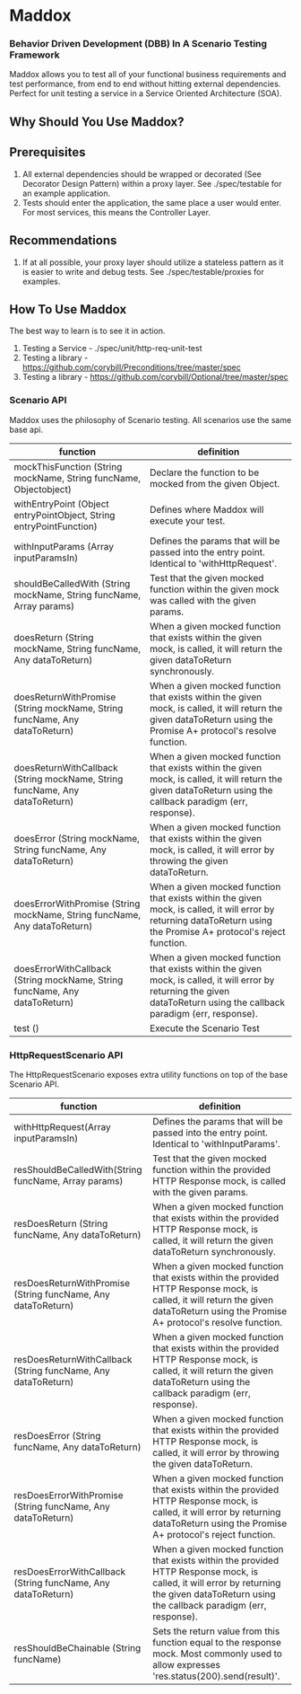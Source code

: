 # Maddox
### Behavior Driven Development (DBB) In A Scenario Testing Framework
Maddox allows you to test all of your functional business requirements and test performance, from end to end without hitting external dependencies.  Perfect for unit testing a service in a Service Oriented Architecture (SOA).

## Why Should You Use Maddox?

## Prerequisites
1. All external dependencies should be wrapped or decorated (See Decorator Design Pattern) within a proxy layer.  See ./spec/testable for an example application.
2. Tests should enter the application, the same place a user would enter.  For most services, this means the Controller Layer.

## Recommendations
1. If at all possible, your proxy layer should utilize a stateless pattern as it is easier to write and debug tests.  See ./spec/testable/proxies for examples.

## How To Use Maddox
The best way to learn is to see it in action.

1. Testing a Service - ./spec/unit/http-req-unit-test
2. Testing a library - https://github.com/corybill/Preconditions/tree/master/spec
3. Testing a library - https://github.com/corybill/Optional/tree/master/spec

### Scenario API
Maddox uses the philosophy of Scenario testing.  All scenarios use the same base api.

| function                                                                    | definition                                                                                                                                                                | 
|-----------------------------------------------------------------------------|---------------------------------------------------------------------------------------------------------------------------------------------------------------------------| 
| mockThisFunction (String mockName, String funcName, Objectobject)           | Declare the function to be mocked from the given Object.                                                                                                                  | 
| withEntryPoint (Object entryPointObject, String entryPointFunction)         | Defines where Maddox will execute your test.                                                                                                                              | 
| withInputParams (Array inputParamsIn)                                       | Defines the params that will be passed into the entry point. Identical to 'withHttpRequest'.                                                                              | 
| shouldBeCalledWith (String mockName, String funcName, Array params)         | Test that the given mocked function within the given mock was called with the given params.                                                                               | 
| doesReturn (String mockName, String funcName, Any dataToReturn)             | When a given mocked function that exists within the given mock, is called, it will return the given dataToReturn synchronously.                                           | 
| doesReturnWithPromise (String mockName, String funcName, Any dataToReturn)  | When a given mocked function that exists within the given mock, is called, it will return the given dataToReturn using the Promise A+ protocol's resolve function.        | 
| doesReturnWithCallback (String mockName, String funcName, Any dataToReturn) | When a given mocked function that exists within the given mock, is called, it will return the given dataToReturn using the callback paradigm (err, response).             | 
| doesError (String mockName, String funcName, Any dataToReturn)              | When a given mocked function that exists within the given mock, is called, it will error by throwing the given dataToReturn.                                              | 
| doesErrorWithPromise (String mockName, String funcName, Any dataToReturn)   | When a given mocked function that exists within the given mock, is called, it will error by returning dataToReturn using the Promise A+ protocol's reject function.       | 
| doesErrorWithCallback (String mockName, String funcName, Any dataToReturn)  | When a given mocked function that exists within the given mock, is called, it will error by returning the given dataToReturn using the callback paradigm (err, response). | 
| test ()                                                                     | Execute the Scenario Test                                                                                                                                                 | 



### HttpRequestScenario API
The HttpRequestScenario exposes extra utility functions on top of the base Scenario API.

| function                                                      | definition                                                                                                                                                                                 | 
|---------------------------------------------------------------|--------------------------------------------------------------------------------------------------------------------------------------------------------------------------------------------| 
| withHttpRequest(Array inputParamsIn)                          | Defines the params that will be passed into the entry point. Identical to 'withInputParams'.                                                                                               | 
| resShouldBeCalledWith(String funcName, Array params)          | Test that the given mocked function within the provided HTTP Response mock, is called with the given params.                                                                               | 
| resDoesReturn (String funcName, Any dataToReturn)             | When a given mocked function that exists within the provided HTTP Response mock, is called, it will return the given dataToReturn synchronously.                                           | 
| resDoesReturnWithPromise (String funcName, Any dataToReturn)  | When a given mocked function that exists within the provided HTTP Response mock, is called, it will return the given dataToReturn using the Promise A+ protocol's resolve function.        | 
| resDoesReturnWithCallback (String funcName, Any dataToReturn) | When a given mocked function that exists within the provided HTTP Response mock, is called, it will return the given dataToReturn using the callback paradigm (err, response).             | 
| resDoesError (String funcName, Any dataToReturn)              | When a given mocked function that exists within the provided HTTP Response mock, is called, it will error by throwing the given dataToReturn.                                              | 
| resDoesErrorWithPromise (String funcName, Any dataToReturn)   | When a given mocked function that exists within the provided HTTP Response mock, is called, it will error by returning dataToReturn using the Promise A+ protocol's reject function.       | 
| resDoesErrorWithCallback (String funcName, Any dataToReturn)  | When a given mocked function that exists within the provided HTTP Response mock, is called, it will error by returning the given dataToReturn using the callback paradigm (err, response). |
| resShouldBeChainable (String funcName)                        | Sets the return value from this function equal to the response mock.  Most commonly used to allow expresses 'res.status(200).send(result)'.                                                |